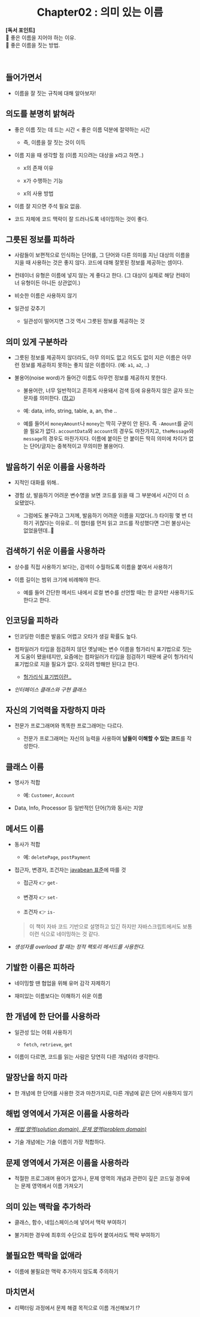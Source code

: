 <div align="center">
  <h1>Chapter02 : 의미 있는 이름</h1>
</div>

**[독서 포인트]**
<br />
📌 좋은 이름을 지어야 하는 이유.
<br />
📌 좋은 이름을 짓는 방법.

<br />

## 들어가면서

- 이름을 잘 짓는 규칙에 대해 알아보자!

## 의도를 분명히 밝혀라

- 좋은 이름 짓는 데 드는 시간 < 좋은 이름 덕분에 절약하는 시간

  - 즉, 이름을 잘 짓는 것이 이득

- 이름 지을 때 생각할 점 (이름 지으려는 대상을 x라고 하면..)

  - x의 존재 이유

  - x가 수행하는 기능

  - x의 사용 방법

- 이름 잘 지으면 주석 필요 없음.

- 코드 자체에 코드 맥락이 잘 드러나도록 네이밍하는 것이 좋다.

## 그릇된 정보를 피하라

- 사람들이 보편적으로 인식하는 단어를, 그 단어와 다른 의미를 지닌 대상의 이름을 지을 때 사용하는 것은 좋지 않다. 코드에 대해 잘못된 정보를 제공하는 셈이다.

- 컨테이너 유형은 이름에 넣지 않는 게 좋다고 한다. (그 대상이 실제로 해당 컨테이너 유형이든 아니든 상관없이.)

- 비슷한 이름은 사용하지 않기

- 일관성 갖추기

  - 일관성이 떨어지면 그것 역시 그릇된 정보를 제공하는 것

## 의미 있게 구분하라

- 그릇된 정보를 제공하지 않더라도, 아무 의미도 없고 의도도 없이 지은 이름은 아무런 정보를 제공하지 못하는 좋지 않은 이름이다. (예: `a1`, `a2`, ..)

- 불용어(noise word)가 들어간 이름도 아무런 정보를 제공하지 못한다.

  - 불용어란, 너무 일반적이고 흔하게 사용돼서 검색 등에 유용하지 않은 글자 또는 문자를 의미한다. ([참고](https://care.icims.com/s/article/Understanding-Search-Noise-Words))

  - 예: data, info, string, table, a, an, the ..

  - 예를 들어서 `moneyAmount`나 `money`는 딱히 구분이 안 된다. 즉 `-Amount`를 굳이 쓸 필요가 없다. `accountData`와 `account`의 경우도 마찬가지고, `theMessage`와 `message`의 경우도 마찬가지다. 이름에 붙이든 안 붙이든 딱히 의미에 차이가 없는 단어/글자는 중복적이고 무의미한 불용어다.

## 발음하기 쉬운 이름을 사용하라

- 지적인 대화를 위해..

- 경험 상, 발음하기 어려운 변수명을 보면 코드를 읽을 때 그 부분에서 시간이 더 소요됐었다.

  - 그럼에도 불구하고 그저께, 발음하기 어려운 이름을 지었다(..!) 타이핑 몇 번 더 하기 귀찮다는 이유로.. 이 챕터를 먼저 읽고 코드를 작성했다면 그런 불상사는 없었을텐데..🥺

## 검색하기 쉬운 이름을 사용하라

- 상수를 직접 사용하기 보다는, 검색이 수월하도록 이름을 붙여서 사용하기

- 이름 길이는 범위 크기에 비례해야 한다.

  - 예를 들어 간단한 메서드 내에서 로컬 변수를 선언할 때는 한 글자만 사용하기도 한다고 한다.

## 인코딩을 피하라

- 인코딩한 이름은 발음도 어렵고 오타가 생길 확률도 높다.

- 컴파일러가 타입을 점검하지 않던 옛날에는 변수 이름을 헝가리식 표기법으로 짓는 게 도움이 됐을테지만, 요즘에는 컴파일러가 타입을 점검하기 때문에 굳이 헝가리식 표기법으로 지을 필요가 없다. 오히려 방해만 된다고 한다.

  - [헝가리식 표기법이란..](https://yonssa.tistory.com/entry/%ED%97%9D%EA%B0%80%EB%A6%AC%EC%95%88-%ED%91%9C%EA%B8%B0%EB%B2%95Hungarian-Notation)

- *인터페이스 클래스와 구현 클래스*

## 자신의 기억력을 자랑하지 마라

- 전문가 프로그래머와 똑똑한 프로그래머는 다르다.

  - 전문가 프로그래머는 자신의 능력을 사용하여 **남들이 이해할 수 있는 코드**를 작성한다.

## 클래스 이름

- 명사가 적합

  - 예: `Customer`, `Account`

- Data, Info, Processor 등 일반적인 단어(?)와 동사는 지양

## 메서드 이름

- 동사가 적합

  - 예: `deletePage`, `postPayment`

- 접근자, 변경자, 조건자는 [javabean 표준](https://imasoftwareengineer.tistory.com/101)에 따를 것

  - 접근자 👉 `get-`

  - 변경자 👉 `set-`

  - 조건자 👉 `is-`

  > 이 책이 자바 코드 기반으로 설명하고 있긴 하지만 자바스크립트에서도 보통 이런 식으로 네이밍하는 것 같다.

- *생성자를 overload 할 때는 정적 팩토리 메서드를 사용한다.*

## 기발한 이름은 피하라

- 네이밍할 땐 협업을 위해 유머 감각 자제하기

- 재미있는 이름보다는 이해하기 쉬운 이름

## 한 개념에 한 단어를 사용하라

- 일관성 있는 어휘 사용하기

  - `fetch`, `retrieve`, `get`

- 이름이 다르면, 코드를 읽는 사람은 당연히 다른 개념이라 생각한다.

## 말장난을 하지 마라

- 한 개념에 한 단어를 사용한 것과 마찬가지로, 다른 개념에 같은 단어 사용하지 않기

## 해법 영역에서 가져온 이름을 사용하라

- [*해법 영역(solution domain), 문제 영역(problem domain)*](https://shahworld.wordpress.com/2015/09/22/what-is-problem-domain-and-solution-domain/)

- 기술 개념에는 기술 이름이 가장 적합하다.

## 문제 영역에서 가져온 이름을 사용하라

- 적절한 프로그래머 용어가 없거나, 문제 영역의 개념과 관련이 깊은 코드일 경우에는 문제 영역에서 이름 가져오기

## 의미 있는 맥락을 추가하라

- 클래스, 함수, 네임스페이스에 넣어서 맥락 부여하기

- 불가피한 경우에 최후의 수단으로 접두어 붙여서라도 맥락 부여하기

## 불필요한 맥락을 없애라

- 이름에 불필요한 맥락 추가하지 않도록 주의하기

## 마치면서

- 리팩터링 과정에서 문제 해결 목적으로 이름 개선해보기 !?